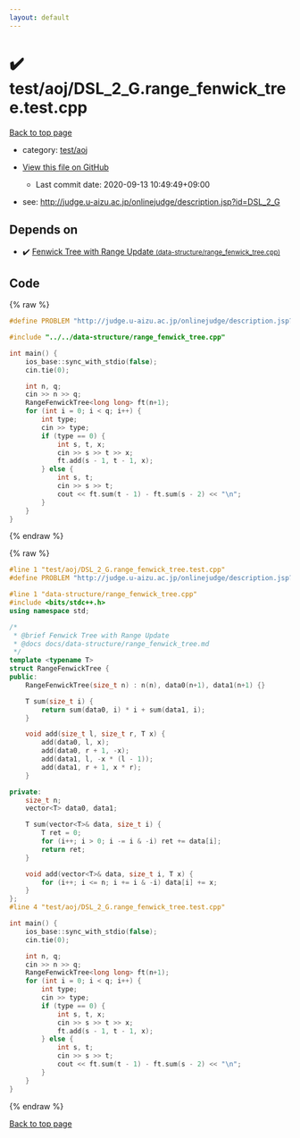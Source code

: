 ```yaml
---
layout: default
---
```


<!-- mathjax config similar to math.stackexchange -->
<script type="text/javascript" async
  src="https://cdnjs.cloudflare.com/ajax/libs/mathjax/2.7.5/MathJax.js?config=TeX-MML-AM_CHTML">
</script>
<script type="text/x-mathjax-config">
  MathJax.Hub.Config({
    TeX: { equationNumbers: { autoNumber: "AMS" }},
    tex2jax: {
      inlineMath: [ ['$','$'] ],
      processEscapes: true
    },
    "HTML-CSS": { matchFontHeight: false },
    displayAlign: "left",
    displayIndent: "2em"
  });
</script>

<script type="text/javascript" src="https://cdnjs.cloudflare.com/ajax/libs/jquery/3.4.1/jquery.min.js"></script>
<script src="https://cdn.jsdelivr.net/npm/jquery-balloon-js@1.1.2/jquery.balloon.min.js" integrity="sha256-ZEYs9VrgAeNuPvs15E39OsyOJaIkXEEt10fzxJ20+2I=" crossorigin="anonymous"></script>
<script type="text/javascript" src="../../../assets/js/copy-button.js"></script>
<link rel="stylesheet" href="../../../assets/css/copy-button.css" />


# :heavy_check_mark: test/aoj/DSL_2_G.range_fenwick_tree.test.cpp

<a href="../../../index.html">Back to top page</a>

* category: <a href="../../../index.html#0d0c91c0cca30af9c1c9faef0cf04aa9">test/aoj</a>
* <a href="{{ site.github.repository_url }}/blob/master/test/aoj/DSL_2_G.range_fenwick_tree.test.cpp">View this file on GitHub</a>
    - Last commit date: 2020-09-13 10:49:49+09:00


* see: <a href="http://judge.u-aizu.ac.jp/onlinejudge/description.jsp?id=DSL_2_G">http://judge.u-aizu.ac.jp/onlinejudge/description.jsp?id=DSL_2_G</a>


## Depends on

* :heavy_check_mark: <a href="../../../library/data-structure/range_fenwick_tree.cpp.html">Fenwick Tree with Range Update <small>(data-structure/range_fenwick_tree.cpp)</small></a>


## Code

<a id="unbundled"></a>
{% raw %}
```cpp
#define PROBLEM "http://judge.u-aizu.ac.jp/onlinejudge/description.jsp?id=DSL_2_G"

#include "../../data-structure/range_fenwick_tree.cpp"

int main() {
    ios_base::sync_with_stdio(false);
    cin.tie(0);

    int n, q;
    cin >> n >> q;
    RangeFenwickTree<long long> ft(n+1);
    for (int i = 0; i < q; i++) {
        int type;
        cin >> type;
        if (type == 0) {
            int s, t, x;
            cin >> s >> t >> x;
            ft.add(s - 1, t - 1, x);
        } else {
            int s, t;
            cin >> s >> t;
            cout << ft.sum(t - 1) - ft.sum(s - 2) << "\n";
        }
    }
}
```
{% endraw %}

<a id="bundled"></a>
{% raw %}
```cpp
#line 1 "test/aoj/DSL_2_G.range_fenwick_tree.test.cpp"
#define PROBLEM "http://judge.u-aizu.ac.jp/onlinejudge/description.jsp?id=DSL_2_G"

#line 1 "data-structure/range_fenwick_tree.cpp"
#include <bits/stdc++.h>
using namespace std;

/*
 * @brief Fenwick Tree with Range Update
 * @docs docs/data-structure/range_fenwick_tree.md
 */
template <typename T>
struct RangeFenwickTree {
public:
    RangeFenwickTree(size_t n) : n(n), data0(n+1), data1(n+1) {}

    T sum(size_t i) {
        return sum(data0, i) * i + sum(data1, i);
    }

    void add(size_t l, size_t r, T x) {
        add(data0, l, x);
        add(data0, r + 1, -x);
        add(data1, l, -x * (l - 1));
        add(data1, r + 1, x * r);
    }

private:
    size_t n;
    vector<T> data0, data1;

    T sum(vector<T>& data, size_t i) {
        T ret = 0;
        for (i++; i > 0; i -= i & -i) ret += data[i];
        return ret;
    }

    void add(vector<T>& data, size_t i, T x) {
        for (i++; i <= n; i += i & -i) data[i] += x;
    }
};
#line 4 "test/aoj/DSL_2_G.range_fenwick_tree.test.cpp"

int main() {
    ios_base::sync_with_stdio(false);
    cin.tie(0);

    int n, q;
    cin >> n >> q;
    RangeFenwickTree<long long> ft(n+1);
    for (int i = 0; i < q; i++) {
        int type;
        cin >> type;
        if (type == 0) {
            int s, t, x;
            cin >> s >> t >> x;
            ft.add(s - 1, t - 1, x);
        } else {
            int s, t;
            cin >> s >> t;
            cout << ft.sum(t - 1) - ft.sum(s - 2) << "\n";
        }
    }
}

```
{% endraw %}

<a href="../../../index.html">Back to top page</a>

